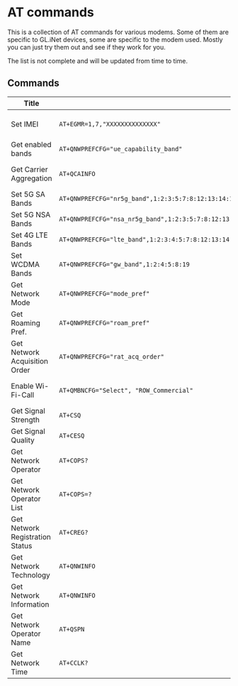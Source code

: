 # AT commands

This is a collection of AT commands for various modems.
Some of them are specific to GL.iNet devices, some are specific to the modem used.
Mostly you can just try them out and see if they work for you.

The list is not complete and will be updated from time to time.

## Commands

Title | Command | Description
--- | --- | ---
Set IMEI | `AT+EGMR=1,7,"XXXXXXXXXXXXXX"` | Replace XXXXXXXXXXXXXX with your IMEI
Get enabled bands | `AT+QNWPREFCFG="ue_capability_band"` | Get the list of enabled bands
Get Carrier Aggregation | `AT+QCAINFO` | Retrieve Carrier Aggregation information
Set 5G SA Bands | `AT+QNWPREFCFG="nr5g_band",1:2:3:5:7:8:12:13:14:18:20:25:26:28:29:30:38:40:41:48:66:70:71:75:76:77:78:79` | Set 5G Standalone Bands
Set 5G NSA Bands | `AT+QNWPREFCFG="nsa_nr5g_band",1:2:3:5:7:8:12:13:14:18:20:25:26:28:29:30:38:40:41:48:66:70:71:75:76:77:78:79` | Set 5G Non-Standalone Bands
Set 4G LTE Bands | `AT+QNWPREFCFG="lte_band",1:2:3:4:5:7:8:12:13:14:17:18:19:20:25:26:28:29:30:32:34:38:39:40:41:42:43:46:48:66:71` | Set 4G LTE Bands
Set WCDMA Bands | `AT+QNWPREFCFG="gw_band",1:2:4:5:8:19` | Set WCDMA Bands
Get Network Mode | `AT+QNWPREFCFG="mode_pref"` | Get current network mode preference
Get Roaming Pref. | `AT+QNWPREFCFG="roam_pref"` | Get roaming preference
Get Network Acquisition Order | `AT+QNWPREFCFG="rat_acq_order"` | Get network acquisition order
Enable Wi-Fi-Call | `AT+QMBNCFG="Select", "ROW_Commercial"` | Enable or disable Wi-Fi Calling (results may vary)
Get Signal Strength | `AT+CSQ` | Retrieve signal strength
Get Signal Quality | `AT+CESQ` | Retrieve signal quality
Get Network Operator | `AT+COPS?` | Get current network operator
Get Network Operator List | `AT+COPS=?` | Get list of available network operators
Get Network Registration Status | `AT+CREG?` | Get network registration status
Get Network Technology | `AT+QNWINFO` | Get current network technology
Get Network Information | `AT+QNWINFO` | Get detailed network information
Get Network Operator Name | `AT+QSPN` | Get network operator name
Get Network Time | `AT+CCLK?` | Get current network time
